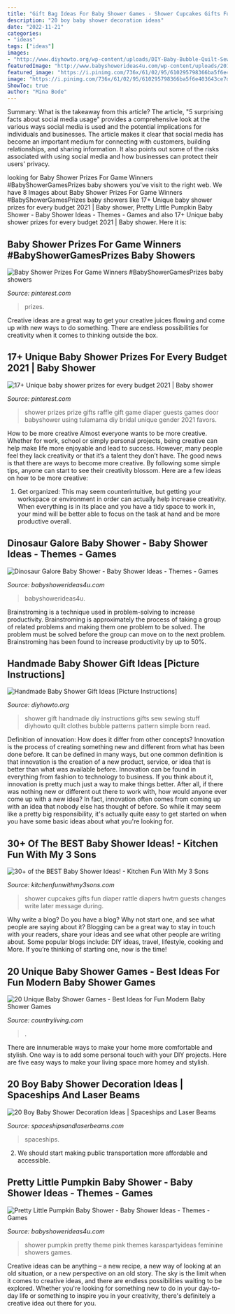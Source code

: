```yaml
---
title: "Gift Bag Ideas For Baby Shower Games - Shower Cupcakes Gifts Fun Diaper Rattle Diapers Hwtm Guests Changes Write Later Message During"
description: "20 boy baby shower decoration ideas"
date: "2022-11-21"
categories:
- "ideas"
tags: ["ideas"]
images:
- "http://www.diyhowto.org/wp-content/uploads/DIY-Baby-Bubble-Quilt-Sew-Pattern-Handmade-Baby-Shower-Gift-Ideas-Instructions-DIYHowto.jpg"
featuredImage: "http://www.babyshowerideas4u.com/wp-content/uploads/2018/03/Pretty-Little-Pumpkin-Baby-Shower-Sugar-Cookie.jpg"
featured_image: "https://i.pinimg.com/736x/61/02/95/610295798366ba5f6e403643ce7d75df.jpg"
image: "https://i.pinimg.com/736x/61/02/95/610295798366ba5f6e403643ce7d75df.jpg"
ShowToc: true
author: "Mina Bode"
---
```



Summary: What is the takeaway from this article?
The article, "5 surprising facts about social media usage" provides a comprehensive look at the various ways social media is used and the potential implications for individuals and businesses. The article makes it clear that social media has become an important medium for connecting with customers, building relationships, and sharing information. It also points out some of the risks associated with using social media and how businesses can protect their users' privacy.

	

		
looking for Baby Shower Prizes For Game Winners #BabyShowerGamesPrizes baby showers you've visit to the right web. We have 8 Images about Baby Shower Prizes For Game Winners #BabyShowerGamesPrizes baby showers like 17+ Unique baby shower prizes for every budget 2021 | Baby shower, Pretty Little Pumpkin Baby Shower - Baby Shower Ideas - Themes - Games and also 17+ Unique baby shower prizes for every budget 2021 | Baby shower. Here it is:
		
    
## Baby Shower Prizes For Game Winners #BabyShowerGamesPrizes Baby Showers

<img loading=lazy src="https://i.pinimg.com/736x/61/02/95/610295798366ba5f6e403643ce7d75df.jpg" onerror="this.onerror=null;this.src='https://tse2.mm.bing.net/th?id=OIP.aXUoQpI_eAfVHYKlpVPv_QHaLH&amp;pid=15.1';" alt="Baby Shower Prizes For Game Winners #BabyShowerGamesPrizes baby showers">

_Source: pinterest.com_

>prizes. 

	

Creative ideas are a great way to get your creative juices flowing and come up with new ways to do something. There are endless possibilities for creativity when it comes to thinking outside the box.

    
## 17+ Unique Baby Shower Prizes For Every Budget 2021 | Baby Shower

<img loading=lazy src="https://i.pinimg.com/originals/1e/12/ca/1e12ca15c2733d97c02e56b7bcf04d50.jpg" onerror="this.onerror=null;this.src='https://tse4.mm.bing.net/th?id=OIP.TA17T_whwkzxWGoGA9YjKgHaJ4&amp;pid=15.1';" alt="17+ Unique baby shower prizes for every budget 2021 | Baby shower">

_Source: pinterest.com_

>shower prizes prize gifts raffle gift game diaper guests games door babyshower using tulamama diy bridal unique gender 2021 favors. 

	

How to be more creative
Almost everyone wants to be more creative. Whether for work, school or simply personal projects, being creative can help make life more enjoyable and lead to success. However, many people feel they lack creativity or that it’s a talent they don’t have. The good news is that there are ways to become more creative. By following some simple tips, anyone can start to see their creativity blossom.
Here are a few ideas on how to be more creative:

1) Get organized: This may seem counterintuitive, but getting your workspace or environment in order can actually help increase creativity. When everything is in its place and you have a tidy space to work in, your mind will be better able to focus on the task at hand and be more productive overall.

    
## Dinosaur Galore Baby Shower - Baby Shower Ideas - Themes - Games

<img loading=lazy src="https://www.babyshowerideas4u.com/wp-content/uploads/2018/07/Dinosaur-Galore-Baby-Shower-Food.jpg" onerror="this.onerror=null;this.src='https://tse2.mm.bing.net/th?id=OIP.IOmRFEKOM-nM2hqI4yulRQHaKy&amp;pid=15.1';" alt="Dinosaur Galore Baby Shower - Baby Shower Ideas - Themes - Games">

_Source: babyshowerideas4u.com_

>babyshowerideas4u. 

	

Brainstroming is a technique used in problem-solving to increase productivity. Brainstroming is approximately the process of taking a group of related problems and making them one problem to be solved. The problem must be solved before the group can move on to the next problem. Brainstroming has been found to increase productivity by up to 50%.

    
## Handmade Baby Shower Gift Ideas [Picture Instructions]

<img loading=lazy src="http://www.diyhowto.org/wp-content/uploads/DIY-Baby-Bubble-Quilt-Sew-Pattern-Handmade-Baby-Shower-Gift-Ideas-Instructions-DIYHowto.jpg" onerror="this.onerror=null;this.src='https://tse3.mm.bing.net/th?id=OIP.UGvvYKdqyui7a46f58E1SwHaJ8&amp;pid=15.1';" alt="Handmade Baby Shower Gift Ideas [Picture Instructions]">

_Source: diyhowto.org_

>shower gift handmade diy instructions gifts sew sewing stuff diyhowto quilt clothes bubble patterns pattern simple born read. 

	

Definition of innovation: How does it differ from other concepts?
Innovation is the process of creating something new and different from what has been done before. It can be defined in many ways, but one common definition is that innovation is the creation of a new product, service, or idea that is better than what was available before. Innovation can be found in everything from fashion to technology to business.
If you think about it, innovation is pretty much just a way to make things better. After all, if there was nothing new or different out there to work with, how would anyone ever come up with a new idea? In fact, innovation often comes from coming up with an idea that nobody else has thought of before. So while it may seem like a pretty big responsibility, it's actually quite easy to get started on when you have some basic ideas about what you're looking for.

    
## 30+ Of The BEST Baby Shower Ideas! - Kitchen Fun With My 3 Sons

<img loading=lazy src="https://kitchenfunwithmy3sons.com/wp-content/uploads/2016/06/the-best-baby-shower-ideas-diaper-cakes-food-gifts-31-680x907.jpg" onerror="this.onerror=null;this.src='https://tse1.mm.bing.net/th?id=OIP.2tfaIuxYELFTXXtaWu_P9AHaJ4&amp;pid=15.1';" alt="30+ of the BEST Baby Shower Ideas! - Kitchen Fun With My 3 Sons">

_Source: kitchenfunwithmy3sons.com_

>shower cupcakes gifts fun diaper rattle diapers hwtm guests changes write later message during. 

	

Why write a blog?
Do you have a blog? Why not start one, and see what people are saying about it? Blogging can be a great way to stay in touch with your readers, share your ideas and see what other people are writing about. Some popular blogs include: DIY ideas, travel, lifestyle, cooking and More. If you’re thinking of starting one, now is the time!

    
## 20 Unique Baby Shower Games - Best Ideas For Fun Modern Baby Shower Games

<img loading=lazy src="https://hips.hearstapps.com/hmg-prod.s3.amazonaws.com/images/modern-baby-shower-games-1563569198.jpg?crop=0.668xw:1.00xh;0,0&amp;resize=640:*" onerror="this.onerror=null;this.src='https://tse3.mm.bing.net/th?id=OIP.f2aeqNUjhHd5n7mdpON8JQHaHZ&amp;pid=15.1';" alt="20 Unique Baby Shower Games - Best Ideas for Fun Modern Baby Shower Games">

_Source: countryliving.com_

>. 

	

There are innumerable ways to make your home more comfortable and stylish. One way is to add some personal touch with your DIY projects. Here are five easy ways to make your living space more homey and stylish.

    
## 20 Boy Baby Shower Decoration Ideas | Spaceships And Laser Beams

<img loading=lazy src="https://spaceshipsandlaserbeams.com/wp-content/uploads/2015/09/boy-baby-shower-decoration-ideas.jpg" onerror="this.onerror=null;this.src='https://tse1.mm.bing.net/th?id=OIP.gQ2SOLMyH2j9IZfu46VlRgHaLH&amp;pid=15.1';" alt="20 Boy Baby Shower Decoration Ideas | Spaceships and Laser Beams">

_Source: spaceshipsandlaserbeams.com_

>spaceships. 

	

2. We should start making public transportation more affordable and accessible.

    
## Pretty Little Pumpkin Baby Shower - Baby Shower Ideas - Themes - Games

<img loading=lazy src="http://www.babyshowerideas4u.com/wp-content/uploads/2018/03/Pretty-Little-Pumpkin-Baby-Shower-Sugar-Cookie.jpg" onerror="this.onerror=null;this.src='https://tse1.mm.bing.net/th?id=OIP.85ND2gK7KirvxgJQKMUxHQHaLG&amp;pid=15.1';" alt="Pretty Little Pumpkin Baby Shower - Baby Shower Ideas - Themes - Games">

_Source: babyshowerideas4u.com_

>shower pumpkin pretty theme pink themes karaspartyideas feminine showers games. 

	

Creative ideas can be anything – a new recipe, a new way of looking at an old situation, or a new perspective on an old story. The sky is the limit when it comes to creative ideas, and there are endless possibilities waiting to be explored. Whether you're looking for something new to do in your day-to-day life or something to inspire you in your creativity, there's definitely a creative idea out there for you.

